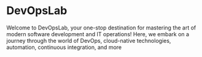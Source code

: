 # DevOpsLab
Welcome to DevOpsLab, your one-stop destination for mastering the art of modern software development and IT operations! Here, we embark on a journey through the world of DevOps, cloud-native technologies, automation, continuous integration, and more
